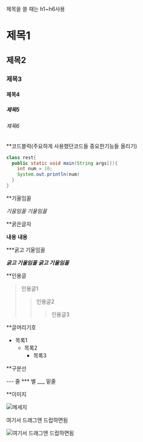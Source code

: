 제목을 쓸 때는 h1~h6사용
# 제목1

## 제목2

### 제목3

#### 제목4

##### 제목5

###### 제목6

**코드블럭(주요하게 사용했던코드들 중요한기능들 올리기)
```java
class rest{
  public static void main(String args[]){
    int num = 10;
    System.out.println(num)
  }
}
```

**기울임꼴

*기움임꼴*
_기울임꼴_

**굵은글자

**내용**
__내용__

***굵고 기울임꼴

***굵고 기울임꼴***
___굵고 기울임꼴___

**인용글
> 인용글1
> > 인용글2
> > > 인용글3

**글머리기호
+ 목록1
  + 목록2
    + 목록3

**구분선

--- 줄
*** 별
___ 밑줄

**이미지

![메세지](이미지경로)

여기서 드래그앤 드랍하면됨

![여기서 드래그앤 드랍하면됨](https://user-images.githubusercontent.com/120349667/206955665-6c3ddf16-1d5d-46d6-a161-549135bea99e.jpg)


